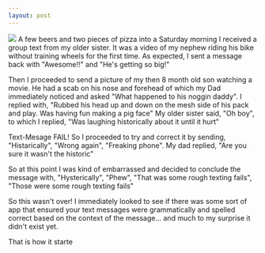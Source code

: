 ```yaml
---
layout: post
---
```

<img src="{{ site.baseurl }}/images/pic03.jpg" class="fit image">
A few beers and two pieces of pizza into a Saturday morning I received a group text from my older sister. It was a video of my nephew riding his bike without training wheels for the first time. As expected, I sent a message back with "Awesome!!" and "He's getting so big!"

Then I proceeded to send a picture of my then 8 month old son watching a movie. He had a scab on his nose and forehead of which my Dad immediately noticed and asked "What happened to his noggin daddy". I replied with, "Rubbed his head up and down on the mesh side of his pack and play. Was having fun making a pig face" My older sister said, "Oh boy", to which I replied, "Was laughing historically about it until it hurt"

Text-Mesage FAIL! So I proceeded to try and correct it by sending, "Histarically", "Wrong again", "Freaking phone". My dad replied, "Are you sure it wasn't the historic"

So at this point I was kind of embarrassed and decided to conclude the message with, "Hysterically", "Phew", "That was some rough texting fails", "Those were some rough texting fails"

So this wasn't over! I immediately looked to see if there was some sort of app that ensured your text messages were grammatically and spelled correct based on the context of the message... and much to my surprise it didn't exist yet.

That is how it starte